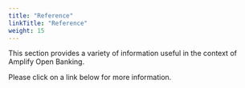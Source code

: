 ```yaml
---
title: "Reference"
linkTitle: "Reference"
weight: 15
---
```


This section provides a variety of information useful in the context of Amplify Open Banking.

Please click on a link below for more information.